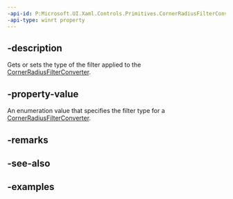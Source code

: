 ```yaml
---
-api-id: P:Microsoft.UI.Xaml.Controls.Primitives.CornerRadiusFilterConverter.Filter
-api-type: winrt property
---
```


## -description

Gets or sets the type of the filter applied to the [CornerRadiusFilterConverter](cornerradiusfilterconverter.md).

## -property-value

An enumeration value that specifies the filter type for a [CornerRadiusFilterConverter](cornerradiusfilterconverter.md).

## -remarks

## -see-also

## -examples
